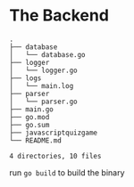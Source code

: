 # The Backend

```
.
├── database
│   └── database.go
├── logger
│   └── logger.go
├── logs
│   └── main.log
├── parser
│   └── parser.go
├── main.go
├── go.mod
├── go.sum
├── javascriptquizgame
└── README.md

4 directories, 10 files
```

run `go build` to build the binary
